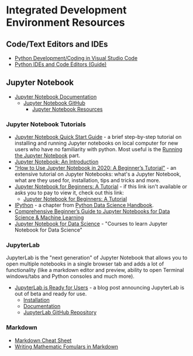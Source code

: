 # Integrated Development Environment Resources

## Code/Text Editors and IDEs
- [Python Development/Coding in Visual Studio Code](https://realpython.com/python-development-visual-studio-code/)
- [Python IDEs and Code Editors (Guide)](https://realpython.com/python-ides-code-editors-guide/)

## Jupyter Notebook
- [Jupyter Notebook Documentation](https://jupyter-notebook.readthedocs.io/en/stable/)
  * [Jupyter Notebook GitHub](https://github.com/jupyter/notebook)
      - [Jupyter Notebook Resources](https://github.com/jupyter/notebook#resources)

### Jupyter Notebook Tutorials
- [Jupyter Notebook Quick Start Guide](http://jupyter-notebook-beginner-guide.readthedocs.io/en/latest/index.html) - a brief step-by-step tutorial on installing and running Jupyter notebooks on local computer for new users who have no familiarity with python. Most useful is the [Running the Jupyter Notebook](http://jupyter-notebook-beginner-guide.readthedocs.io/en/latest/execute.html) part.
- [Jupyter Notebook: An Introduction](https://realpython.com/jupyter-notebook-introduction/)
- ["How to Use Jupyter Notebook in 2020: A Beginner’s Tutorial"](https://www.dataquest.io/blog/jupyter-notebook-tutorial/) - an extensive tutorial on Jupyter Notebooks: what's a Jupyter Notebook, what are they used for, installation, tips and tricks and more. 
- [Jupyter Notebook for Beginners: A Tutorial](https://towardsdatascience.com/jupyter-notebook-for-beginners-a-tutorial-f55b57c23ada) - if this link isn't available or asks you to pay to view it, check out this link:
  - [Jupyter Notebook for Beginners: A Tutorial](https://www.kdnuggets.com/2018/05/jupyter-notebook-beginners-tutorial.html)
- [IPython](https://jakevdp.github.io/PythonDataScienceHandbook/index.html#1.-IPython:-Beyond-Normal-Python) - a chapter from [Python Data Science Handbook](https://jakevdp.github.io/PythonDataScienceHandbook/index.html).
- [Comprehensive Beginner’s Guide to Jupyter Notebooks for Data Science & Machine Learning](https://www.analyticsvidhya.com/blog/2018/05/starters-guide-jupyter-notebook/)
- [Jupyter Notebook for Data Science](https://kanger.dev/learn/jupyter-notebook-data-science-courses/) - "Courses to learn Jupyter Notebook for Data Science"

### JupyterLab
JupyterLab is the "next generation" of Jupyter Notebook that allows you to open multiple notebooks in a single browser tab and adds a lot of functionality (like a markdown editor and preview, ability to open Terminal windows/tabs and Python consoles and much more).
- [JupyterLab is Ready for Users](https://blog.jupyter.org/jupyterlab-is-ready-for-users-5a6f039b8906) - a blog post announcing JupyterLab is out of beta and ready for use.
  * [Installation](http://jupyterlab.readthedocs.io/en/stable/getting_started/installation.html)
  * [Documentation](http://jupyterlab.readthedocs.io/en/stable/getting_started/overview.html)
  * [JupyterLab GitHub Repository](https://github.com/jupyterlab/jupyterlab)

### Markdown
- [Markdown Cheat Sheet](https://github.com/adam-p/markdown-here/wiki/Markdown-Cheatsheet)
- [Writing Mathematic Fomulars in Markdown](http://csrgxtu.github.io/2015/03/20/Writing-Mathematic-Fomulars-in-Markdown/)
